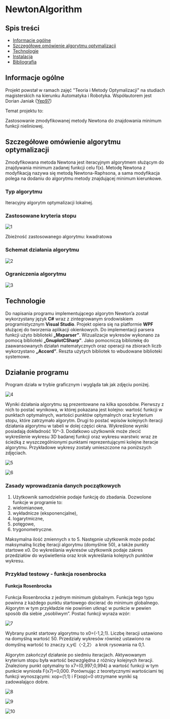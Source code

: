 # NewtonAlgorithm



## Spis treści
* [Informacje ogólne](#general-info)
* [Szczegółowe omówienie algorytmu optymalizacji](#features)
* [Technologie](#technology)
* [Instalacja](#setup)
* [Bibliografia](#bibliography)

## Informacje ogólne
Projekt powstał w ramach zajęć "Teoria i Metody Optymalizacji" na studiach magisterskich na kierunku Automatyka i Robotyka.
Współautorem jest Dorian Janiak ([Yep97](https://github.com/Yep97))

Temat projektu to:

Zastosowanie zmodyfikowanej metody Newtona do znajdowania minimum funkcji nieliniowej.

## Szczegółowe omówienie algorytmu optymalizacji

Zmodyfikowana metoda Newtona jest iteracyjnym algorytmem służącym do znajdywania minimum zadanej funkcji celu f(x). 
Metodę Newtona z modyfikacją nazywa się metodą Newtona-Raphsona, a sama modyfikacja polega na dodaniu do algorytmu metody znajdującej minimum kierunkowe.

### Typ algorytmu
Iteracyjny algorytm optymalizacji lokalnej.

### Zastosowane kryteria stopu

![1](./Screenshots/1.png)

Zbieżność zastosowanego algorytmu: kwadratowa

### Schemat działania algorytmu

![2](./Screenshots/2.png)

### Ograniczenia algorytmu

![3](./Screenshots/3.png)

## Technologie

Do napisania programu implementującego algorytm Newton’a został wykorzystany język **C#** wraz z zintegrowanym środowiskiem programistycznym **Visual Studio**. Projekt opiera się na platformie **WPF** służącej do tworzenia aplikacji okienkowych. Do implementacji parsera funkcji użyto biblioteki **„Mxparser”**. Wizualizacje wykresów wykonano za pomocą biblioteki **„GnuplotCSharp”**. Jako pomocniczą bibliotekę do zaawansowanych działań matematycznych oraz operacji na zbiorach liczb wykorzystano **„Accord”**. Reszta użytych bibliotek to wbudowane biblioteki systemowe.

## Działanie programu

Program działa w trybie graficznym i wygląda tak jak zdjęciu poniżej. 

![4](./Screenshots/4.png)

Wyniki działania algorytmu są prezentowane na kilka sposobów. Pierwszy z nich to postać wynikowa, w której pokazana jest kolejno: wartość funkcji w punktach optymalnych, wartości punktów optymalnych oraz kryterium stopu, które zatrzymało algorytm. Drugi to postać wpisów kolejnych iteracji działania algorytmu w tabeli w dolej części okna. Wykreślone wyniki posiadają dokładność 10^-3. Dodatkowo użytkownik może zlecić wykreślenie wykresu 3D badanej funkcji oraz wykresu warstwic wraz ze ścieżką z wyszczególnionymi punktami reprezentującymi kolejne iteracje algorytmu. Przykładowe wykresy zostały umieszczone na poniższych zdjęciach.

![5](./Screenshots/5.png)

![6](./Screenshots/6.png)

### Zasady wprowadzania danych początkowych

1. Użytkownik samodzielnie podaje funkcję do zbadania. Dozwolone funkcje w programie to: 
2. wielomianowe,
3. wykładnicze (eksponencjalne),
4. logarytmiczne,
5. potęgowe,
6. trygonometryczne.
 
Maksymalna ilość zmiennych x to 5. Następnie użytkownik może podać maksymalną liczbę iteracji algorytmu (domyślnie 50), a także punkty startowe x0. Do wykreślania wykresów użytkownik podaje zakres przedziałów do wyświetlenia oraz krok wykreślania kolejnych punktów wykresu. 

### Przykład testowy - funkcja rosenbrocka

#### Funkcja Rosenbrocka

Funkcja Rosenbrocka z jednym minimum globalnym. Funkcja tego typu powinna z każdego punktu startowego docierać do minimum globalnego. Algorytm w tym przykładzie nie powinien utknąć w punkcie w pewien sposób dla siebie „osobliwym”. Postać funkcji wyraża wzór:

![7](./Screenshots/7.png)

Wybrany punkt startowy algorytmu to x0=(-1,2;1). Liczbę iteracji ustawiono na domyślną wartość 50. Przedziały wykresów również ustawiono na domyślną wartość to znaczy x,y∈〈-2,2〉 a krok rysowania na 0,1.

Algorytm zakończył działanie po siedmiu iteracjach. Aktywowanym kryterium stopu była wartość bezwzględna z różnicy kolejnych iteracji. Znaleziony punkt optymalny to x7=(0,997;0,994) a wartość funkcji w tym punkcie wyniosła F(x7)=0,000. Porównując z teoretycznymi wartościami tej funkcji wynoszącymi: xop=(1;1) i F(xop)=0 otrzymane wyniki są zadowalająco dobre.

![8](./Screenshots/8.png)

![9](./Screenshots/9.png)

![10](./Screenshots/10.png)
